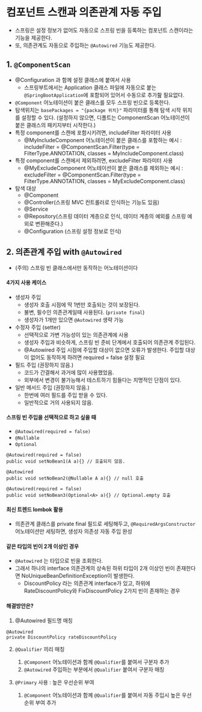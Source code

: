 # 컴포넌트 스캔과 의존관계 자동 주입
 * 스프링은 설정 정보가 없어도 자동으로 스프링 빈을 등록하는 컴포넌트 스캔이라는 기능을 제공한다.
 * 또, 의존관계도 자동으로 주입하는 `@Autowired` 기능도 제공한다.

## 1. `@ComponentScan`
 * @Configuration 과 함께 설정 클래스에 붙여서 사용
    * 스프링부트에서는 Application 클래스 파일에 자동으로 붙는 `@SpringBootApplication`에 포함되어 있어서 수동으로 추가핦 필요없다.
 * `@Component` 어노테이션이 붙은 클래스를 모두 스프링 빈으로 등록한다.
 * 탐색위치는 `basePackages = "{package 위치}"` 파라미터를 통해 탐색 시작 위치를 설정할 수 있다. (설정하지 않으면, 디폴트는 ComponentScan 어노테이션이 붙은 클래스의 패키지부터 시작한다.)
 * 특정 component를 스캔에 포함시키려면, includeFilter 파라미터 사용
    * @MyIncludeComponent 어노테이션이 붙은 클래스를 포함하는 예시 : includeFilter = @ComponentScan.Filter(type = FilterType.ANNOTATION, classes = MyIncludeComponent.class)
 * 특정 component를 스캔에서 제외하려면, excludeFilter 파라미터 사용
    * @MyExcludeComponent 어노테이션이 붙은 클래스를 제외하는 예시 : excludeFilter = @ComponentScan.Filter(type = FilterType.ANNOTATION, classes = MyExcludeComponent.class)
 * 탐색 대상
    * @Component
    * @Controller(스프링 MVC 컨트롤러로 인식하는 기능도 있음)
    * @Service
    * @Repository(스프링 데이터 계층으로 인식, 데이터 계층의 예외를 스프링 예외로 변환해준다.)
    * @Configuration (스프링 설정 정보로 인식)


## 2. 의존관계 주입 with `@Autowired`
 * (주의) 스프링 빈 클래스에서만 동작하는 어노테이션이다

#### 4가지 사용 케이스
 * 생성자 주입
    * 생성자 호출 시점에 딱 1번만 호출되는 것이 보장된다.
    * 불변, 필수인 의존관계일때 사용된다. (`private final`)
    * 생성자가 1개만 있으면 `@Autowired` 생략 가능
 * 수정자 주입 (setter)
    * 선택적으로 가변 가능성이 있는 의존관계에 사용
    * 생성자 주입과 비슷하게, 스프링 빈 준비 단계에서 호출되어 의존관계 주입된다.
    * @Autowired 주입 시점에 주입할 대상이 없으면 오류가 발생한다. 주입할 대상이 없어도 동작하게 하려면 required = false 설정 필요
 * 필드 주입 (권장하지 않음.)
    * 코드가 간결해서 과거에 많이 사용했었음.
    * 외부에서 변경이 불가능해서 테스트하기 힘들다는 치명적인 단점이 있다. 
 * 일반 메서드 주입 (권장하지 않음.)
    * 한번에 여러 필드를 주입 받을 수 있다.
    * 일반적으로 거의 사용되지 않음.

#### 스프링 빈 주입을 선택적으로 하고 싶을 때
 *  `@Autowired(required = false)`
 *  `@Nullable`
 *  `Optional`

```
@Autowired(required = false)
public void setNoBean1(A a){} // 호출되지 않음.

@Autowired
public void setNoBean2(@Nullable A a){} // null 호출

@Autowired(required = false)
public void setNoBean3(Optional<A> a){} // Optional.empty 호출

```

#### 최신 트렌드 lombok 활용
 * 의존관계 클래스를 private final 필드로 세팅해두고, `@RequiredArgsConstructor` 어노테이션만 세팅하면, 생성자 의존성 자동 주입 완성

#### 같은 타입의 빈이 2개 이상인 경우
 * `@Autowired` 는 타입으로 빈을 조회한다. 
 * 그래서 하나의 interface 의존관계의 상속된 하위 타입이 2개 이상인 빈이 존재한다면 NoUniqueBeanDefinitionException이 발생한다.
    * DiscountPolicy 라는 의존관계 interface가 있고, 하위에 RateDiscountPolicy와 FixDiscountPolicy 2가지 빈이 존재하는 경우
####  해결방안은?
 1. @Autowired 필드명 매칭
 ```
 @Autowired
 private DiscountPolicy rateDiscountPolicy
 ```
 
 2. `@Qualifier` 끼리 매칭
     1. `@Component` 어노테이션과 함께 `@Qualifier`를 붙여서 구분자 추가
     2. `@Autowired` 주입하는 부분에서 `@Qualifier` 붙여서 구분자 매칭


 3. `@Primary` 사용 : 높은 우선순위 부여
     1. `@Component` 어노테이션과 함께 `@Qualifier`를 붙여서 자동 주입시 높은 우선순위 부여 추가
